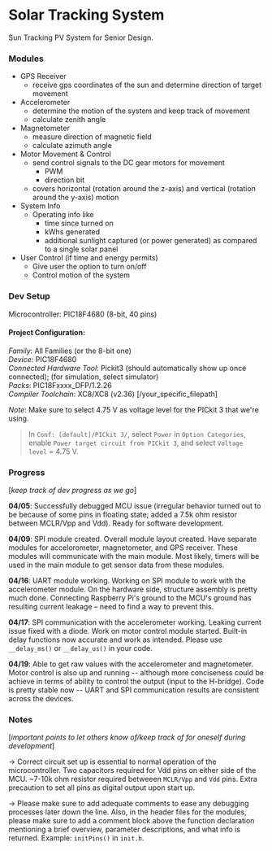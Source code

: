 # Solar Tracking System
Sun Tracking PV System for Senior Design.

### Modules
* GPS Receiver
    * receive gps coordinates of the sun and determine direction of target movement
* Accelerometer
    * determine the motion of the system and keep track of movement
    * calculate zenith angle
* Magnetometer
    * measure direction of magnetic field
    * calculate azimuth angle
* Motor Movement & Control
    * send control signals to the DC gear motors for movement
        * PWM
        * direction bit
    * covers horizontal (rotation around the z-axis) and vertical (rotation around the y-axis) motion
* System Info
    * Operating info like
        * time since turned on
        * kWhs generated
        * additional sunlight captured (or power generated) as compared to a single solar panel
* User Control (if time and energy permits)
    * Give user the option to turn on/off
    * Control motion of the system

### Dev Setup
Microcontroller: PIC18F4680 (8-bit, 40 pins)

#### Project Configuration:
*Family*: All Families (or the 8-bit one)  
*Device*: PIC18F4680  
*Connected Hardware Tool*: Pickit3 (should automatically show up once connected); (for simulation, select simulator)  
*Packs*: PIC18Fxxxx_DFP/1.2.26  
*Compiler Toolchain*: XC8/XC8 (v2.36) [/your_specific_filepath]  

*Note*: Make sure to select 4.75 V as voltage level for the PICkit 3 that we're using.  
> In `Conf: [default]/PICkit 3/`, select `Power` in `Option Categories`, enable `Power target circuit from PICkit 3`, and select `Voltage level` = 4.75 V.  

### Progress
[*keep track of dev progress as we go*]

**04/05**: Successfully debugged MCU issue (irregular behavior turned out to be because of some pins in floating state; added a 7.5k ohm resistor between MCLR/Vpp and Vdd). Ready for software development.

**04/09**: SPI module created. Overall module layout created. Have separate modules for accelorometer, magnetometer, and GPS receiver. These modules will communicate with the main module. Most likely, timers will be used in the main module to get sensor data from these modules.

**04/16**: UART module working. Working on SPI module to work with the accelerometer module. On the hardware side, structure assembly is pretty much done. Connecting Raspberry Pi's ground to the MCU's ground has resulting current leakage – need to find a way to prevent this.

**04/17**: SPI communication with the accelerometer working. Leaking current issue fixed with a diode. Work on motor control module started. Built-in delay functions now accurate and work as intended. Please use `__delay_ms()` or `__delay_us()` in your code.

**04/19**: Able to get raw values with the accelerometer and magnetometer. Motor control is also up and running -- although more conciseness could be achieve in terms of ability to control the output (input to the H-bridge). Code is pretty stable now -- UART and SPI communication results are consistent across the devices.

### Notes
[*important points to let others know of/keep track of for oneself during development*]  

-> Correct circuit set up is essential to normal operation of the microcontroller. Two capacitors required for Vdd pins on either side of the MCU. ~7-10k ohm resistor required betweeen `MCLR/Vpp` and `Vdd` pins. Extra precaution to set all pins as digital output upon start up.  

-> Please make sure to add adequate comments to ease any debugging processes later down the line. Also, in the header files for the modules, please make sure to add a comment block above the function declaration mentioning a brief overview, parameter descriptions, and what info is returned. Example: `initPins()` in `init.h`.

